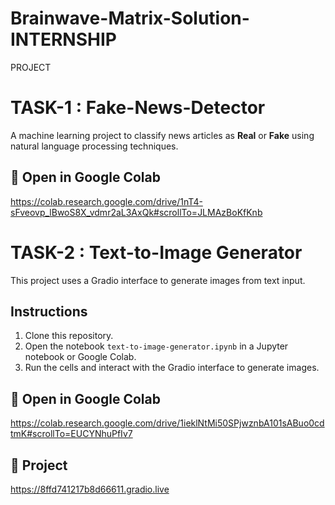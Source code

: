 # Brainwave-Matrix-Solution-INTERNSHIP
PROJECT



# TASK-1 : Fake-News-Detector

A machine learning project to classify news articles as **Real** or **Fake** using natural language processing techniques.

## 🔗 Open in Google Colab 
https://colab.research.google.com/drive/1nT4-sFveovp_lBwoS8X_vdmr2aL3AxQk#scrollTo=JLMAzBoKfKnb


# TASK-2 : Text-to-Image Generator

This project uses a Gradio interface to generate images from text input.

## Instructions

1. Clone this repository.
2. Open the notebook `text-to-image-generator.ipynb` in a Jupyter notebook or Google Colab.
3. Run the cells and interact with the Gradio interface to generate images.
## 🔗 Open in Google Colab  

https://colab.research.google.com/drive/1ieklNtMi50SPjwznbA101sABuo0cdtmK#scrollTo=EUCYNhuPfIv7
## 🔗 Project
https://8ffd741217b8d66611.gradio.live
